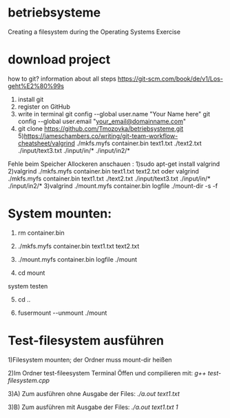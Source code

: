# betriebsysteme
Creating a filesystem during the Operating Systems Exercise

# download project 
how to git? information about all steps https://git-scm.com/book/de/v1/Los-geht%E2%80%99s
1) install git
2) register on GitHub
3) write in terminal
git config --global user.name "Your Name here"
git config --global user.email "your_email@domainname.com"
4) git clone https://github.com/Tmozovka/betriebsysteme.git
5)https://jameschambers.co/writing/git-team-workflow-cheatsheet/valgrind ./mkfs.myfs container.bin text1.txt ./text2.txt ./input/text3.txt ./input/in/* ./input/in2/*

Fehle beim Speicher Allockeren anschauen :
1)sudo apt-get install valgrind
2)valgrind ./mkfs.myfs container.bin text1.txt text2.txt oder valgrind ./mkfs.myfs container.bin text1.txt ./text2.txt ./input/text3.txt ./input/in/* ./input/in2/*
3)valgrind ./mount.myfs container.bin logfile ./mount-dir -s -f

# System mounten:
1) rm container.bin

2)  ./mkfs.myfs container.bin text1.txt text2.txt

3)  ./mount.myfs container.bin logfile ./mount

4) cd mount

system testen 

5) cd ..

6) fusermount --unmount ./mount



# Test-filesystem ausführen

1)Filesystem mounten; der Ordner muss mount-dir heißen

2)Im Ordner test-fileesystem Terminal Öffen und compilieren mit:
 	*g++ test-filesystem.cpp*
 	
3)A) Zum ausführen ohne Ausgabe der Files:
	*./a.out text1.txt*

3)B) Zum ausführen mit Ausgabe der Files:
	*./a.out text1.txt 1*
	






